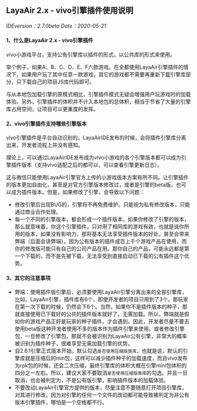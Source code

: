 ## LayaAir 2.x - vivo引擎插件使用说明

*IDEversion：2.7.0beta Date：2020-05-21*

#### 1、什么是LayaAir 2.x - vivo引擎插件

vivo小游戏平台，支持公有引擎库以插件的形式，以公共库的形式来使用。

举个例子，如果A、B、C、D、E、F六款游戏，在全都使用LayaAir引擎插件的情况下，如果用户玩了其中任意一款游戏，其它的游戏都不需要再重新下载引擎库部分，只下载自己的项目JS库代码即可。

与从本地包加载引擎的原模式相比，引擎插件模式无疑会增强用户玩游戏时的加载体验。另外，引擎插件的体积并不计入本地包的总体积，相当于节省了大量的引擎库占用空间，让项目可以更重度的发挥。



#### 2、vivo引擎插件支持哪些引擎版本

vivo引擎插件是平台自动识别的。LayaAirIDE发布的时候，会将插件引擎库分离出来，开发者流程上并没有感知。

理论上，可以通过LayaAirIDE发布成为vivo小游戏的各个引擎版本都可以成为引擎插件版本（支持vivo适配之后的都可以，可以查看引擎更新日志）。

这与微信只能使用LayaAir引擎官方上传的小游戏版本方案有所不同。让引擎插件的版本更加自由化，甚至是对官方引擎版本修改过，或者是引擎的beta版，也可以成为插件版本。但是，如果修改了引擎，会导致以下问题：

- 修改引擎后出现BUG的，引擎将不再免费维护。只能视为私有修改版本，只能通过商业合作处理。
- 每一个不同的引擎版本，都会形成一个插件版本，如果你修改了引擎的版本，那么就意味着，你这个引擎插件，只对用了相同库的游戏有效，也就是说你所用的版本，如果没有影响力，那将基本无法享受插件版本的好处，甚至会带来弊端（后面会讲弊端）。因为公有版本的插件成百上千个游戏产品在使用，而你的修改版可能只有自己的公司产品在用。那你自己的产品，可能永远都是第一个下载的，而不是先被下载，无法享受到直接启动已下载的公有插件这个优势。



#### 3、其它的注意事项

- 弊端：使用插件版引擎后，必须要使用LayaAir引擎分离出来的全部引擎库，比如，LayaAir引擎，插件库有6个，即使开发者的项目只用到了3个，那玩家在第一次下载的时候，仍然会下6个。当然，如果你不是插件版本的种子，那就直接使用已下载好的公共的插件版本就好了，无需加载。所以，弊端就是假如你的游戏产品正好是玩家的种子插件，才会遇到。因此，开发者尽量不要去使用beta版这种开发者使用不多的版本作为插件引擎来使用。或者修改引擎包，一旦修改了引擎包，那就不会被识别为LayaAir公有引擎，非常大的概率被识别为插件种子，很难享受无需加载引擎的优势。
- 自2.6.1引擎正式版本开始，默认勾选`是否使用压缩版类库`，也就是说，默认的引擎库就是压缩后的min包，这样可以减少插件种子的加载速度，而且vivo发布为rpk包的时候，还会二次压缩，最终引擎库的体积大概在引擎mini包体积的四分之一左右。所以，建议大家不要取消`是否使用压缩版类库`的勾选。并且一旦取消，也会被判定为，不是公有版引擎，影响插件版本的加载体验。
- 不要改动LayaAir引擎官方提供的版本，尽量注意不要随意打开项目引擎库，对其进行修改。因为对引擎的任何一个文件的改动都可能导致被判定为非公有版本引擎插件，哪怕是一个空格都不行。

